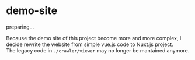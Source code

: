 demo-site
===

preparing...

Because the demo site of this project become more and more complex, I decide rewrite the website from simple vue.js code to Nuxt.js project.   
The legacy code in `./crawler/viewer`  may no longer be mantained anymore.